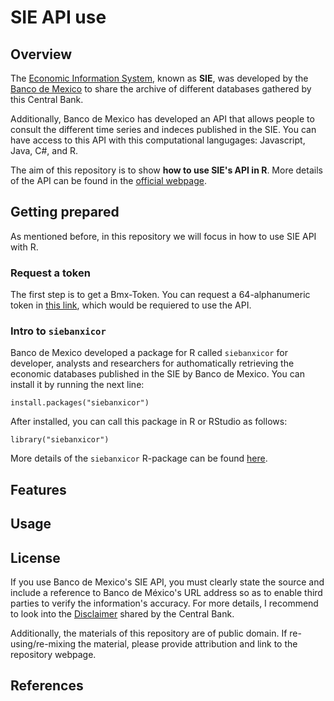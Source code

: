 # SIE API use

## Overview

The [Economic Information System](https://www.banxico.org.mx/SieInternet/), known as __SIE__, was developed by the [Banco de Mexico](https://www.banxico.org.mx/indexen.html) to share the archive of different databases gathered by this Central Bank.  

Additionally, Banco de Mexico has developed an API that allows people to consult the different time series and indeces published in the SIE. You can have access to this API with this computational langugages: Javascript, Java, C#, and R. 

The aim of this repository is to show __how to use SIE's API in R__. More details of the API can be found in the [official webpage](https://www.banxico.org.mx/SieAPIRest/service/v1/?locale=en).

## Getting prepared
As mentioned before, in this repository we will focus in how to use SIE API with R.  

### Request a token
The first step is to get a Bmx-Token. You can request a 64-alphanumeric token in [this link](https://www.banxico.org.mx/SieAPIRest/service/v1/token), which would be requiered to use the API.  

### Intro to `siebanxicor`
Banco de Mexico developed a package for R called `siebanxicor` for developer, analysts and researchers for authomatically retrieving the economic databases published in the SIE by Banco de Mexico. You can install it by running the next line:
```{r}
install.packages("siebanxicor")
```

After installed, you can call this package in R or RStudio as follows:
```{r}
library("siebanxicor")
```

More details of the `siebanxicor` R-package can be found [here](https://cran.r-project.org/web/packages/siebanxicor/siebanxicor.pdf).

## Features




## Usage


## License
If you use Banco de Mexico's SIE API, you must clearly state the source and include a reference to Banco de México's URL address so as to enable third parties to verify the information's accuracy. For more details, I recommend to look into the [Disclaimer](https://www.banxico.org.mx/footer-en/disclaimer-usage-policies-ban.html) shared by the Central Bank.

Additionally, the materials of this repository are of public domain. If re-using/re-mixing the material, please provide attribution and link to the repository webpage.

## References


